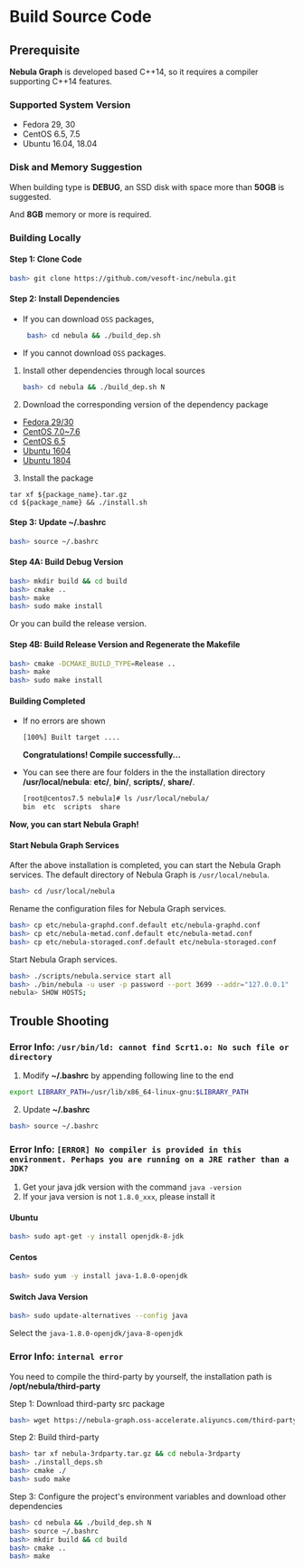 # Build Source Code

## Prerequisite

**Nebula Graph** is developed based C++14, so it requires a compiler supporting C++14 features.

### Supported System Version

- Fedora 29, 30
- CentOS 6.5, 7.5
- Ubuntu 16.04, 18.04

### Disk and Memory Suggestion

When building type is **DEBUG**, an SSD disk with space more than **50GB** is suggested.

And **8GB** memory or more is required.

### Building Locally

#### Step 1: Clone Code

```bash
bash> git clone https://github.com/vesoft-inc/nebula.git
```

#### Step 2: Install Dependencies

- If you can download `OSS` packages,

  ```bash
   bash> cd nebula && ./build_dep.sh
  ```

- If you cannot download `OSS` packages.

1. Install other dependencies through local sources

   ```bash
   bash> cd nebula && ./build_dep.sh N
   ```

2. Download the corresponding version of the dependency package

- [Fedora 29/30](https://nebula-graph.oss-accelerate.aliyuncs.com/third-party/fedora29.tar.gz)
- [CentOS 7.0~7.6](https://nebula-graph.oss-accelerate.aliyuncs.com/third-party/centos7.5.tar.gz)
- [CentOS 6.5](https://nebula-graph.oss-accelerate.aliyuncs.com/third-party/centos6.5.tar.gz)
- [Ubuntu 1604](https://nebula-graph.oss-accelerate.aliyuncs.com/third-party/ubuntu16.tar.gz)
- [Ubuntu 1804](https://nebula-graph.oss-accelerate.aliyuncs.com/third-party/ubuntu18.tar.gz)

3. Install the package

```text
tar xf ${package_name}.tar.gz
cd ${package_name} && ./install.sh
```

#### Step 3: Update **~/.bashrc**

```bash
bash> source ~/.bashrc
```

#### Step 4A: Build Debug Version

```bash
bash> mkdir build && cd build
bash> cmake ..
bash> make
bash> sudo make install
```

Or you can build the release version.

#### Step 4B: Build Release Version and Regenerate the Makefile

```bash
bash> cmake -DCMAKE_BUILD_TYPE=Release ..
bash> make
bash> sudo make install
```

#### **Building Completed**

- If no errors are shown

    ```bash
    [100%] Built target ....
    ```

    **Congratulations! Compile successfully...**

- You can see there are four folders in the the installation directory **/usr/local/nebula**: **etc/**, **bin/**, **scripts/**, **share/**.

    ```bash
    [root@centos7.5 nebula]# ls /usr/local/nebula/
    bin  etc  scripts  share
    ```

**Now, you can start Nebula Graph!**

#### Start Nebula Graph Services

After the above installation is completed, you can start the Nebula Graph services. The default directory of Nebula Graph is `/usr/local/nebula`.

```bash
bash> cd /usr/local/nebula
```

Rename the configuration files for Nebula Graph services.

```bash
bash> cp etc/nebula-graphd.conf.default etc/nebula-graphd.conf
bash> cp etc/nebula-metad.conf.default etc/nebula-metad.conf
bash> cp etc/nebula-storaged.conf.default etc/nebula-storaged.conf
```

Start Nebula Graph services.

```bash
bash> ./scripts/nebula.service start all
bash> ./bin/nebula -u user -p password --port 3699 --addr="127.0.0.1"
nebula> SHOW HOSTS;
```

## Trouble Shooting

### Error Info: `/usr/bin/ld: cannot find Scrt1.o: No such file or directory`

1. Modify **~/.bashrc** by appending following line to the end

```bash
export LIBRARY_PATH=/usr/lib/x86_64-linux-gnu:$LIBRARY_PATH
```

2. Update **~/.bashrc**

```bash
bash> source ~/.bashrc
```

### Error Info: `[ERROR] No compiler is provided in this environment. Perhaps you are running on a JRE rather than a JDK?`

1. Get your java jdk version with the command `java -version`
1. If your java version is not `1.8.0_xxx`, please install it

#### Ubuntu

```bash
bash> sudo apt-get -y install openjdk-8-jdk
```

#### Centos

```bash
bash> sudo yum -y install java-1.8.0-openjdk
```

#### Switch Java Version

```bash
bash> sudo update-alternatives --config java
```

Select the `java-1.8.0-openjdk/java-8-openjdk`

### Error Info: `internal error`

You need to compile the third-party by yourself, the installation path is **/opt/nebula/third-party**

Step 1: Download third-party src package

```bash
bash> wget https://nebula-graph.oss-accelerate.aliyuncs.com/third-party/nebula-3rdparty.tar.gz
```

Step 2: Build third-party

```bash
bash> tar xf nebula-3rdparty.tar.gz && cd nebula-3rdparty
bash> ./install_deps.sh
bash> cmake ./
bash> sudo make
```

Step 3: Configure the project's environment variables and download other dependencies

```bash
bash> cd nebula && ./build_dep.sh N
bash> source ~/.bashrc
bash> mkdir build && cd build
bash> cmake ..
bash> make
```
